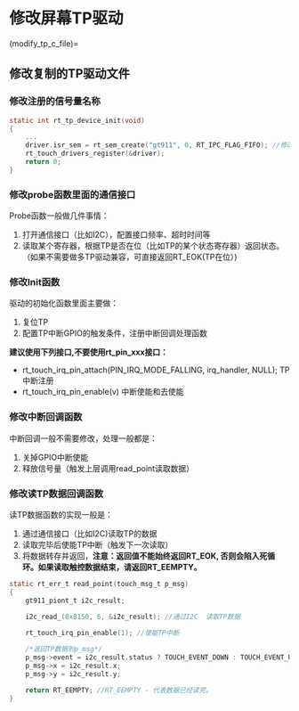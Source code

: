 # 修改屏幕TP驱动


(modify_tp_c_file)=
## 修改复制的TP驱动文件
### 修改注册的信号量名称
```c
static int rt_tp_device_init(void)
{
    ...
    driver.isr_sem = rt_sem_create("gt911", 0, RT_IPC_FLAG_FIFO); //修改这个信号量名称为gt911
    rt_touch_drivers_register(&driver);
    return 0;
}
```

### 修改probe函数里面的通信接口
Probe函数一般做几件事情：

1. 打开通信接口（比如I2C），配置接口频率、超时时间等
2. 读取某个寄存器，根据TP是否在位（比如TP的某个状态寄存器）返回状态。（如果不需要做多TP驱动兼容，可直接返回RT_EOK(TP在位）)

### 修改Init函数
驱动的初始化函数里面主要做：

1. 复位TP
2. 配置TP中断GPIO的触发条件，注册中断回调处理函数

**建议使用下列接口,不要使用rt_pin_xxx接口：**
 - rt_touch_irq_pin_attach(PIN_IRQ_MODE_FALLING, irq_handler, NULL);  TP中断注册
 - rt_touch_irq_pin_enable(v)      中断使能和去使能


### 修改中断回调函数
中断回调一般不需要修改，处理一般都是：

1. 关掉GPIO中断使能
1. 释放信号量（触发上层调用read_point读取数据）


### 修改读TP数据回调函数
读TP数据函数的实现一般是：

1. 通过通信接口（比如I2C)读取TP的数据
1. 读取完毕后使能TP中断（触发下一次读取）
1. 将数据转存并返回，**注意：返回值不能始终返回RT_EOK, 否则会陷入死循环。如果读取触控数据结束，请返回RT_EEMPTY。**

```c
static rt_err_t read_point(touch_msg_t p_msg)
{
    gt911_piont_t i2c_result;

    i2c_read_(0x8150, 6, &i2c_result); //通过I2C  读取TP数据
    
    rt_touch_irq_pin_enable(1); //使能TP中断

    /*返回TP数据到p_msg*/
    p_msg->event = i2c_result.status ? TOUCH_EVENT_DOWN : TOUCH_EVENT_UP;
    p_msg->x = i2c_result.x;
    p_msg->y = i2c_result.y;

    return RT_EEMPTY; //RT_EEMPTY - 代表数据已经读完。
}
```


